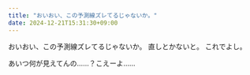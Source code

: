 ```yaml
---
title: "おいおい、この予測線ズレてるじゃないか。"
date: 2024-12-21T15:31:30+09:00
---
```

おいおい、この予測線ズレてるじゃないか。
直しとかないと。
これでよし。

あいつ何が見えてんの……？こえーよ……
